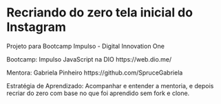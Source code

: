 # Recriando do zero tela inicial do Instagram

<p>Projeto para Bootcamp Impulso - Digital Innovation One</p>

<p>Bootcamp: Impulso JavaScript na DIO https://web.dio.me/</p>
<p>Mentora: Gabriela Pinheiro https://github.com/SpruceGabriela</p>

<p>Estratégia de Aprendizado: Acompanhar e entender a mentoria, e depois recriar do zero com base no que foi aprendido sem fork e clone.</p>


